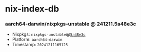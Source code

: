 # nix-index-db
### aarch64-darwin/nixpkgs-unstable @ 241211.5a48e3c
- Nixpkgs: `nixpkgs-unstable`@[`5a48e3c`](https://github.com/NixOS/nixpkgs/commit/5a48e3c2e435e95103d56590188cfed7b70e108c)
- Platform: `aarch64-darwin`
- Timestamp: `20241211165125`
